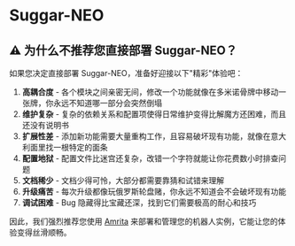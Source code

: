 # Suggar-NEO

## ⚠️ 为什么不推荐您直接部署 Suggar-NEO？

如果您决定直接部署 Suggar-NEO，准备好迎接以下"精彩"体验吧：

1. **高耦合度** - 各个模块之间亲密无间，修改一个功能就像在多米诺骨牌中移动一张牌，你永远不知道哪一部分会突然倒塌
2. **维护复杂** - 复杂的依赖关系和配置项使得日常维护变得比解魔方还困难，而且还没有说明书
3. **扩展性差** - 添加新功能需要大量重构工作，且容易破坏现有功能，就像在意大利面里找一根特定的面条
4. **配置地狱** - 配置文件比迷宫还复杂，改错一个字符就能让你花费数小时排查问题
5. **文档稀少** - 文档少得可怜，大部分都需要靠猜和试错来理解
6. **升级痛苦** - 每次升级都像玩俄罗斯轮盘赌，你永远不知道会不会破坏现有功能
7. **调试困难** - Bug 隐藏得比宝藏还深，找到它们需要极高的耐心和技巧

因此，我们强烈推荐您使用 [Amrita](https://amrita.suggar.top) 来部署和管理您的机器人实例，它能让您的体验变得丝滑顺畅。
